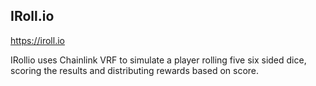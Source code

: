 ## IRoll.io 

https://iroll.io

IRollio uses Chainlink VRF to simulate a player rolling five six sided dice, scoring the results and distributing rewards based on score.

